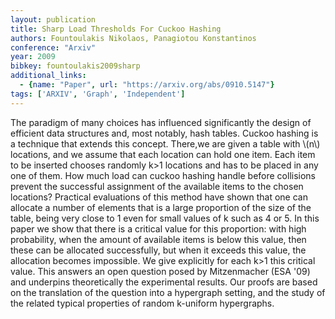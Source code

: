 ```yaml
---
layout: publication
title: Sharp Load Thresholds For Cuckoo Hashing
authors: Fountoulakis Nikolaos, Panagiotou Konstantinos
conference: "Arxiv"
year: 2009
bibkey: fountoulakis2009sharp
additional_links:
  - {name: "Paper", url: "https://arxiv.org/abs/0910.5147"}
tags: ['ARXIV', 'Graph', 'Independent']
---
```

The paradigm of many choices has influenced significantly the design of
efficient data structures and, most notably, hash tables. Cuckoo hashing is a
technique that extends this concept. There,we are given a table with \\(n\\)
locations, and we assume that each location can hold one item. Each item to be
inserted chooses randomly k>1 locations and has to be placed in any one of
them. How much load can cuckoo hashing handle before collisions prevent the
successful assignment of the available items to the chosen locations? Practical
evaluations of this method have shown that one can allocate a number of
elements that is a large proportion of the size of the table, being very close
to 1 even for small values of k such as 4 or 5.
  In this paper we show that there is a critical value for this proportion:
with high probability, when the amount of available items is below this value,
then these can be allocated successfully, but when it exceeds this value, the
allocation becomes impossible. We give explicitly for each k>1 this critical
value. This answers an open question posed by Mitzenmacher (ESA '09) and
underpins theoretically the experimental results. Our proofs are based on the
translation of the question into a hypergraph setting, and the study of the
related typical properties of random k-uniform hypergraphs.
